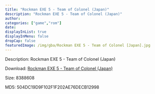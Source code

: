 ```yaml
---
title: "Rockman EXE 5 - Team of Colonel (Japan)"
description: "Rockman EXE 5 - Team of Colonel (Japan)"
author: 
categories: ["game","rom"]
date: 
displayInList: true
displayInMenu: false
dropCap: false
featuredImage: /img/gba/Rockman EXE 5 - Team of Colonel [Japan].jpg
---
```


Description: Rockman EXE 5 - Team of Colonel (Japan)

Download: <a style="text-decoration:underline;" href="https://mega.nz/#!raIGUAxT!PBrp3xfmBSL6BmtlP35U5U9t2OelZv9oXNmOVzGrk4Y" target = "_blank" rel = "nofollow" > Rockman EXE 5 - Team of Colonel (Japan)</a>

Size: 8388608

MD5: 504DC19D9F102F1F202AE76DECB12998

